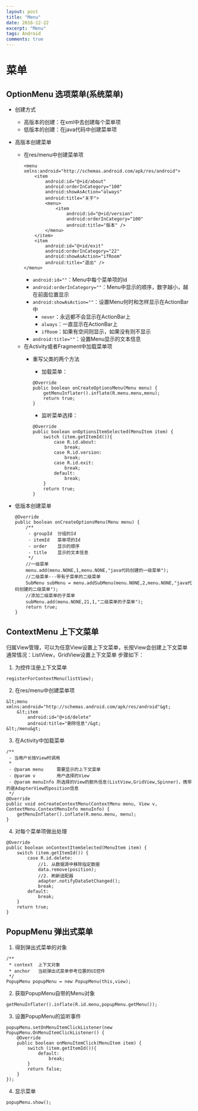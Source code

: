 ```yaml
---
layout: post
title: "Menu"
date: 2016-12-22
excerpt: "Menu"
tags: Android
comments: true
---
```


# 菜单
## OptionMenu 选项菜单(系统菜单)
- 创建方式
    - 高版本的创建：在xml中去创建每个菜单项
    - 低版本的创建：在java代码中创建菜单项
- 高版本创建菜单
    - 在res/menu中创建菜单项
        ```
        <menu xmlns:android="http://schemas.android.com/apk/res/android">
            <item
                android:id="@+id/about"
                android:orderInCategory="100"
                android:showAsAction="always"
                android:title="关于">
                <menu>
                    <item
                        android:id="@+id/version"
                        android:orderInCategory="100"
                        android:title="版本" />
                </menu>
            </item>
            <item
                android:id="@+id/exit"
                android:orderInCategory="22"
                android:showAsAction="ifRoom"
                android:title="退出" />
        </menu>
        ```
        - ``android:id=""``：Menu中每个菜单项的Id
        - ``android:orderInCategory=""``：Menu中显示的顺序，数字越小，越在前面位置显示
        - ``android:showAsAction=""``：设置Menu何时和怎样显示在ActionBar中
            - ``never``：永远都不会显示在ActionBar上
            - ``always``：一直显示在ActionBar上
            - ``ifRoom``：如果有空间则显示，如果没有则不显示
        - ``android:title=""``：设置Menu显示的文本信息
    - 在Activity或者Fragment中加载菜单项
        - 重写父类的两个方法
            - 加载菜单：
            ```
            @Override
            public boolean onCreateOptionsMenu(Menu menu) {
                getMenuInflater().inflate(R.menu.menu,menu);
                return true;
            }
            ```

            - 监听菜单选择：
            ```
            @Override
            public boolean onOptionsItemSelected(MenuItem item) {
                switch (item.getItemId()){
                    case R.id.about:
                        break;
                    case R.id.version:
                        break;
                    case R.id.exit:
                        break;
                    default:
                        break;
                }
                return true;
            }
            ```

- 低版本创建菜单

    ```
    @Override
    public boolean onCreateOptionsMenu(Menu menu) {
        /**
         - groupId  分组的Id
         - itemId   菜单项的Id
         - order    显示的顺序
         - title    显示的文本信息
         */
        //一级菜单
        menu.add(menu.NONE,1,menu.NONE,"java代码创建的一级菜单");
        //二级菜单---带有子菜单的二级菜单
        SubMenu subMenu = menu.addSubMenu(menu.NONE,2,menu.NONE,"java代码创建的二级菜单");
        //添加二级菜单的子菜单
        subMenu.add(menu.NONE,21,1,"二级菜单的子菜单");
        return true;
    }
    ```

## ContextMenu 上下文菜单
归属View管理，可以为任意View设置上下文菜单，长按View会创建上下文菜单
通常情况：ListView，GridView设置上下文菜单
步骤如下：
1. 为控件注册上下文菜单
```
registerForContextMenu(listView);
```
2. 在res/menu中创建菜单项
```
&lt;menu xmlns:android="http://schemas.android.com/apk/res/android"&gt;
    &lt;item
        android:id="@+id/delete"
        android:title="删除信息"/&gt;
&lt;/menu&gt;
```
3. 在Activity中加载菜单
```
/**
 - 当用户长按View时调用
 *
 - @param menu     需要显示的上下文菜单
 - @param v        用户选择的View
 - @param menuInfo 所选择的View的额外信息(ListView,GridView,Spinner)，携带的是AdapterView的position信息
 */
@Override
public void onCreateContextMenu(ContextMenu menu, View v, ContextMenu.ContextMenuInfo menuInfo) {
    getMenuInflater().inflate(R.menu.menu, menu);
}
```
4. 对每个菜单项做出处理
```
@Override
public boolean onContextItemSelected(MenuItem item) {
    switch (item.getItemId()) {
        case R.id.delete:
            //1. 从数据源中移除指定数据
            data.remove(position);
            //2. 刷新适配器
            adapter.notifyDataSetChanged();
            break;
        default:
            break;
    }
    return true;
}
```

## PopupMenu 弹出式菜单
1. 得到弹出式菜单的对象
```
/**
 * context  上下文对象
 * anchor   当前弹出式菜单参考位置的UI控件
 */
PopupMenu popupMenu = new PopupMenu(this,view);
```
2. 获取PopupMenu自带的Menu对象
```
getMenuInflater().inflate(R.id.menu,popupMenu.getMenu());
```
3. 设置PopupMenu的监听事件
```
popupMenu.setOnMenuItemClickListener(new PopupMenu.OnMenuItemClickListener() {
    @Override
    public boolean onMenuItemClick(MenuItem item) {
        switch (item.getItemId()){
            default:
                break;
        }
        return false;
    }
});
```
4. 显示菜单
```
popupMenu.show();
```





